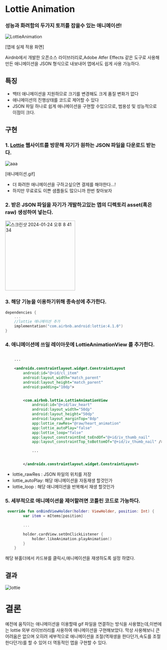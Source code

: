 # Lottie Animation
### 성능과 화려함의 두가지 토끼를 잡을수 있는 애니메이션!
![LottieAnimation](https://github.com/Ohleesang/TIL/assets/148442711/a24b2a9f-9972-49fa-b26f-9dd59b280d5d)


[앱에 실제 적용 화면]

Airdnb에서 개발한 오픈소스 라이브러리로,Adobe Atfer Effects 같은 도구로 사용해 만든 애니메이션을 JSON 형식으로 내보내어 앱에서도 쉽게 사용 가능하다.

## 특징
- 백터 애니메이션을 지원하므로 크기를 변경해도 크게 품질 변화가 없다
- 애니메이션의 진행상태를 코드로 제어할 수 있다
- JSON 파일 하나로 쉽게 애니메이션을 구현할 수있으므로, 범용성 및 성능적으로 이점이 크다.

## 구현
### 1. [Lottie](https://lottiefiles.com) 웹사이트를 방문해 자기가 원하는 JSON 파일을 다운로드 받는다.
![aaa](https://github.com/Ohleesang/TIL/assets/148442711/641c530b-afde-4f07-845b-7056d2699fc8)

[애니메이션.gif]

- 더 화려한 애니메이션을 구하고싶으면 결제를 해야한다...!
- 하지만 무료로도 이쁜 샘플들도 많으니까 한번 찾아보자


### 2. 받은 JSON 파일을 자기가 개발하고있는 앱의 디렉토리 asset(혹은 raw) 생성하여 넣는다.
<img width="225" alt="스크린샷 2024-01-24 오후 8 41 34" src="https://github.com/Ohleesang/TIL/assets/148442711/cf30963e-e47d-46e2-ba53-1813851ea0c6">


### 3. 해당 기능을 이용하기위해 종속성에 추가한다.
```kotlin
dependencies {
    ...
    //lottie 애니메이션 추가
    implementation("com.airbnb.android:lottie:4.1.0")
}
```
### 4. 애니메이션에 쓰일 레이아웃에 LottieAnimationView 를 추가한다.
```xml

    ...

    <androidx.constraintlayout.widget.ConstraintLayout
        android:id="@+id/cl_item"
        android:layout_width="match_parent"
        android:layout_height="match_parent"
        android:padding="10dp">


        <com.airbnb.lottie.LottieAnimationView
            android:id="@+id/lav_heart"
            android:layout_width="50dp"
            android:layout_height="50dp"
            android:layout_marginTop="8dp"
            app:lottie_rawRes="@raw/heart_animation"
            app:lottie_autoPlay="false"
            app:lottie_loop="false"
            app:layout_constraintEnd_toEndOf="@+id/iv_thumb_nail"
            app:layout_constraintTop_toBottomOf="@+id/iv_thumb_nail" />

            ...


        </androidx.constraintlayout.widget.ConstraintLayout>
```
- lottie_rawRes : JSON 파일의 위치를 저장
- lottie_autoPlay: 해당 애니메이션을 자동재생 할것인가
- lottie_loop : 해당 애니메이션을 반복해서 재생 할것인가

### 5. 세부적으로 애니메이션을 제어할려면 코틀린 코드로 가능하다.
```kotlin
 override fun onBindViewHolder(holder: ViewHolder, position: Int) {
        var item = mItems[position]
        
        ...

        holder.cardView.setOnClickListener {
            holder.likeAnimation.playAnimation()
        }
    }
```
해당 뷰홀더에서 카드뷰를 클릭시,애니메이션을 재생하도록 설정 하였다.

## 결과
![lottie](https://github.com/Ohleesang/TIL/assets/148442711/299cb14c-0915-4dc7-8908-95e6d360f284)

# 결론
예전에 움직이는 애니메이션을 이용할때 gif 파일을 연결하는 방식을 사용했는데,이번에는 lottie 외부 라이브러리를 사용하여 애니메이션을 구현해보았다. 막상 사용해보니 큰 어려움은 없으며 오히려 세부적으로 애니메이션을 조절(역재생을 한다던가,속도를 조절한다던가)를 할 수 있어 더 역동적인 앱을 구현할 수 있다.